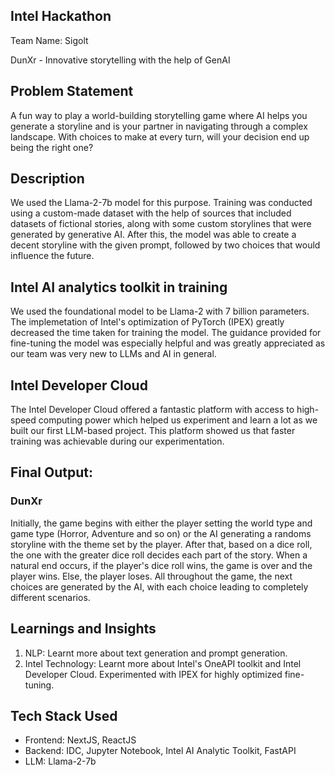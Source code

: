 ## Intel Hackathon
Team Name: Sigolt

DunXr - Innovative storytelling with the help of GenAI

## Problem Statement
A fun way to play a world-building storytelling game where AI helps you generate a storyline and is your partner in navigating through a complex landscape. With choices to make at every turn, will your decision end up being the right one? 

## Description
We used the Llama-2-7b model for this purpose. Training was conducted using a custom-made dataset with the help of sources that included datasets of fictional stories, along with some custom storylines that were generated by generative AI. After this, the model was able to create a decent storyline with the given prompt, followed by two choices that would influence the future.

## Intel AI analytics toolkit in training
We used the foundational model to be Llama-2 with 7 billion parameters. The implemetation of Intel's optimization of PyTorch (IPEX) greatly decreased the time taken for training the model. The guidance provided for fine-tuning the model was especially helpful and was greatly appreciated as our team was very new to LLMs and AI in general.

## Intel Developer Cloud
The Intel Developer Cloud offered a fantastic platform with access to high-speed computing power which helped us experiment and learn a lot as we built our first LLM-based project. This platform showed us that faster training was achievable during our experimentation.

## Final Output:
### DunXr
Initially, the game begins with either the player setting the world type and game type (Horror, Adventure and so on) or the AI generating a randoms storyline with the theme set by the player. After that, based on a dice roll, the one with the greater dice roll decides each part of the story. When a natural end occurs, if the player's dice roll wins, the game is over and the player wins. Else, the player loses. All throughout the game, the next choices are generated by the AI, with each choice leading to completely different scenarios.

## Learnings and Insights
1. NLP: Learnt more about text generation and prompt generation.
2. Intel Technology: Learnt more about Intel's OneAPI toolkit and Intel Developer Cloud. Experimented with IPEX for highly optimized fine-tuning.

## Tech Stack Used
- Frontend: NextJS, ReactJS
- Backend: IDC, Jupyter Notebook, Intel AI Analytic Toolkit, FastAPI
- LLM: Llama-2-7b





